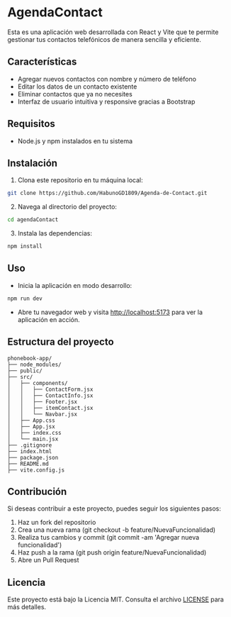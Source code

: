 # AgendaContact
Esta es una aplicación web desarrollada con React y Vite que te permite gestionar tus contactos telefónicos de manera sencilla y eficiente.

## Características

- Agregar nuevos contactos con nombre y número de teléfono
- Editar los datos de un contacto existente
- Eliminar contactos que ya no necesites
- Interfaz de usuario intuitiva y responsive gracias a Bootstrap

## Requisitos

- Node.js y npm instalados en tu sistema

## Instalación

1. Clona este repositorio en tu máquina local:

```bash
git clone https://github.com/HabunoGD1809/Agenda-de-Contact.git
```

2. Navega al directorio del proyecto:

```bash
cd agendaContact
```

3. Instala las dependencias:

```bash
npm install
```

## Uso

- Inicia la aplicación en modo desarrollo:

```bash
npm run dev
```

- Abre tu navegador web y visita [http://localhost:5173](http://localhost:5173) para ver la aplicación en acción.

## Estructura del proyecto

```
phonebook-app/
├── node_modules/
├── public/
├── src/
│   ├── components/
│   │   ├── ContactForm.jsx
│   │   ├── ContactInfo.jsx
│   │   ├── Footer.jsx
│   │   ├── itemContact.jsx
│   │   └── Navbar.jsx
│   ├── App.css
│   ├── App.jsx
│   ├── index.css
│   └── main.jsx
├── .gitignore
├── index.html
├── package.json
├── README.md
├── vite.config.js
```

## Contribución

Si deseas contribuir a este proyecto, puedes seguir los siguientes pasos:

1. Haz un fork del repositorio
2. Crea una nueva rama (git checkout -b feature/NuevaFuncionalidad)
3. Realiza tus cambios y commit (git commit -am 'Agregar nueva funcionalidad')
4. Haz push a la rama (git push origin feature/NuevaFuncionalidad)
5. Abre un Pull Request

## Licencia

Este proyecto está bajo la Licencia MIT. Consulta el archivo [LICENSE](LICENSE) para más detalles.
